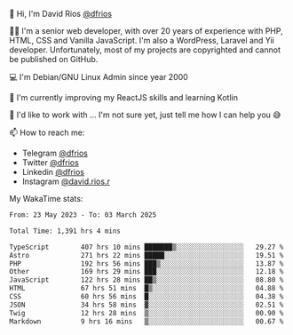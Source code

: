 👋 Hi, I'm David Rios [@dfrios](https://github.com/dfrios)

👨‍💻 I'm a senior web developer, with over 20 years of experience with PHP, HTML, CSS and Vanilla JavaScript. I'm also a WordPress, Laravel and Yii developer. Unfortunately, most of my projects are copyrighted and cannot be published on GitHub.

💻 I'm Debian/GNU Linux Admin since year 2000

🌱 I'm currently improving my ReactJS skills and learning Kotlin

💞️ I'd like to work with ... I'm not sure yet, just tell me how I can help you 😅


📫 How to reach me:
* Telegram [@dfrios](https://t.me/dfrios)
* Twitter [@dfrios](https://twitter.com/dfrios)
* Linkedin [@dfrios](https://linkedin.com/in/dfrios)
* Instagram [@david.rios.r](https://instagram.com/david.rios.r)



My WakaTime stats:
<!--START_SECTION:waka-->

```txt
From: 23 May 2023 - To: 03 March 2025

Total Time: 1,391 hrs 4 mins

TypeScript        407 hrs 10 mins ███████▒░░░░░░░░░░░░░░░░░   29.27 %
Astro             271 hrs 22 mins █████░░░░░░░░░░░░░░░░░░░░   19.51 %
PHP               192 hrs 56 mins ███▒░░░░░░░░░░░░░░░░░░░░░   13.87 %
Other             169 hrs 29 mins ███░░░░░░░░░░░░░░░░░░░░░░   12.18 %
JavaScript        122 hrs 28 mins ██▒░░░░░░░░░░░░░░░░░░░░░░   08.80 %
HTML              67 hrs 51 mins  █▒░░░░░░░░░░░░░░░░░░░░░░░   04.88 %
CSS               60 hrs 56 mins  █░░░░░░░░░░░░░░░░░░░░░░░░   04.38 %
JSON              34 hrs 58 mins  ▓░░░░░░░░░░░░░░░░░░░░░░░░   02.51 %
Twig              12 hrs 28 mins  ▒░░░░░░░░░░░░░░░░░░░░░░░░   00.90 %
Markdown          9 hrs 16 mins   ▒░░░░░░░░░░░░░░░░░░░░░░░░   00.67 %
```

<!--END_SECTION:waka-->
